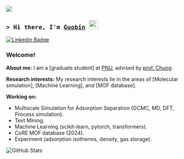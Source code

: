 ![](https://komarev.com/ghpvc/?username=sxm13)
### <samp>&gt; Hi there, I'm [Guobin](https://github.com/sxm13) <img src="https://media.giphy.com/media/hvRJCLFzcasrR4ia7z/giphy.gif" width="25"> </samp>

[![Linkedin Badge](https://img.shields.io/badge/-LinkedIn-0e76a8?style=flat-square&logo=Linkedin&logoColor=white)](https://www.linkedin.com/in/guobin-zhao-427818256/)

### Welcome! &nbsp;

**About me:** I am a [graduate student] at [PNU](https://pusan.ac.kr/kor/Main.do), advised by [prof. Chung](https://sites.google.com/view/mtap-lab/people/professor?authuser=0). 

**Research interests:** My research interests lie in the areas of [Molecular simulation], [Machine Learning], and [MOF database].      

                          
**Working on:** 
* Multiscale Simulation for Adsorption Separation (GCMC, MD, DFT, Process simulation).
* Text Mining.
* Machine Learning (scikit-learn, pytorch, transformers).
* CoRE MOF database (2024).                                     
* Experiment (adsorption isotherms, density, gas storage).                                                            
                       
![GitHub Stats](https://github-readme-stats.vercel.app/api?username=sxm13&show_icons=true&theme=radical)  

